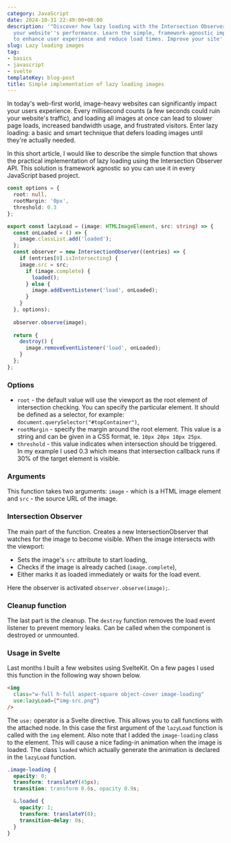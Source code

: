 ```yaml
---
category: JavaScript
date: 2024-10-31 22:49:00+00:00
description: '"Discover how lazy loading with the Intersection Observer API can boost
  your website''s performance. Learn the simple, framework-agnostic implementation
  to enhance user experience and reduce load times. Improve your site''s speed today!"'
slug: Lazy loading images
tag:
- basics
- javascript
- svelte
templateKey: blog-post
title: Simple implementation of lazy loading images
---
```


In today's web-first world, image-heavy websites can significantly impact your users experience. Every millisecond counts (a few seconds could ruin your website's traffic), and loading all images at once can lead to slower page loads, increased bandwidth usage, and frustrated visitors. Enter lazy loading: a basic and smart technique that defers loading images until they're actually needed.

In this short article, I would like to describe the simple function that shows the practical implementation of lazy loading using the Intersection Observer API. This solution is framework agnostic so you can use it in every JavaScript based project.

```typescript
const options = {
  root: null,
  rootMargin: '0px',
  threshold: 0.3
};

export const lazyLoad = (image: HTMLImageElement, src: string) => {
  const onLoaded = () => {
    image.classList.add('loaded');
  };
  const observer = new IntersectionObserver((entries) => {
    if (entries[0].isIntersecting) {
    image.src = src;
      if (image.complete) {
        loaded();
      } else {
	    image.addEventListener('load', onLoaded);
	  }
	}
  }, options);
  
  observer.observe(image);
  
  return {
    destroy() {
	  image.removeEventListener('load', onLoaded);
	}
  };
};
```

### Options

- `root` - the default value will use the viewport as the root element of intersection checking. You can specify the particular element. It should be defined as a selector, for example: `document.querySelector("#topContainer")`,
- `rootMargin` - specify the margin around the root element. This value is a string and can be given in a CSS format, ie. `10px 20px 10px 25px`.
- `threshold` - this value indicates when intersection should be triggered. In my example I used 0.3 which means that intersection callback runs if 30% of the target element is visible.

### Arguments 

This function takes two arguments: `image` - which is a HTML image element and `src` - the source URL of the image.

### Intersection Observer

The main part of the function. Creates a new IntersectionObserver that watches for the image to become visible. When the image intersects with the viewport:
- Sets the image's `src` attribute to start loading,
- Checks if the image is already cached (`image.complete`),
- Either marks it as loaded immediately or waits for the load event.

Here the observer is activated `observer.observe(image);`.

### Cleanup function

The last part is the cleanup. The `destroy` function removes the load event listener to prevent memory leaks. Can be called when the component is destroyed or unmounted.

### Usage in Svelte

Last months I built a few websites using SvelteKit. On a few pages I used this function in the following way shown below. 

```html
<img
  class="w-full h-full aspect-square object-cover image-loading"
  use:lazyLoad={"img-src.png"}
/>
```

The `use:` operator is a Svelte directive. This allows you to call functions with the attached node. In this case the first argument of the `lazyLoad` function is called with the `img` element. Also note that I added the `image-loading` class to the element. This will cause a nice fading-in animation when the image is loaded. The class `loaded` which actually generate the animation is declared in the `lazyLoad` function.

```css
.image-loading {
  opacity: 0;
  transform: translateY(45px);
  transition: transform 0.6s, opacity 0.9s;

  &.loaded {
    opacity: 1;
	transform: translateY(0);
	transition-delay: 0s;
  }
}
```
